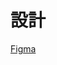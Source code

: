 # 設計
[Figma](https://www.figma.com/file/SIwVbuSoTDmkiDaXYR85kn/Blender-%E3%82%A2%E3%82%AF%E3%82%BB%E3%82%B5%E3%83%AA%E8%9E%8D%E5%90%88%E3%82%A2%E3%83%89%E3%82%AA%E3%83%B3?type=whiteboard&node-id=0%3A1&t=Qe1mobQlz0NXdcFK-1)
